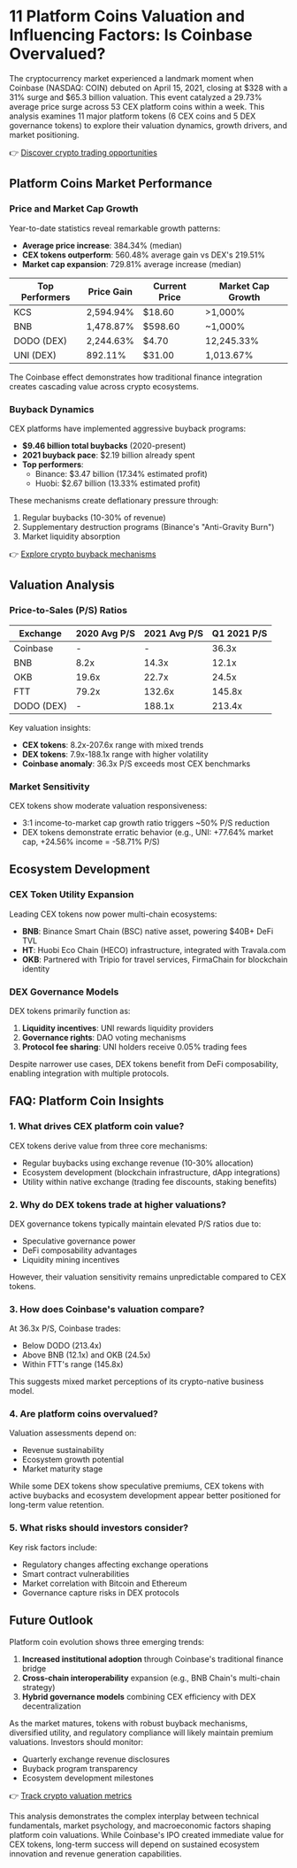 # 11 Platform Coins Valuation and Influencing Factors: Is Coinbase Overvalued?

The cryptocurrency market experienced a landmark moment when Coinbase (NASDAQ: COIN) debuted on April 15, 2021, closing at $328 with a 31% surge and $65.3 billion valuation. This event catalyzed a 29.73% average price surge across 53 CEX platform coins within a week. This analysis examines 11 major platform tokens (6 CEX coins and 5 DEX governance tokens) to explore their valuation dynamics, growth drivers, and market positioning.

👉 [Discover crypto trading opportunities](https://bit.ly/okx-bonus)

## Platform Coins Market Performance

### Price and Market Cap Growth
Year-to-date statistics reveal remarkable growth patterns:
- **Average price increase**: 384.34% (median)
- **CEX tokens outperform**: 560.48% average gain vs DEX's 219.51%
- **Market cap expansion**: 729.81% average increase (median)

| Top Performers        | Price Gain | Current Price | Market Cap Growth |
|-----------------------|------------|---------------|-------------------|
| KCS                   | 2,594.94%  | $18.60        | >1,000%           |
| BNB                   | 1,478.87%  | $598.60       | ~1,000%           |
| DODO (DEX)            | 2,244.63%  | $4.70         | 12,245.33%        |
| UNI (DEX)             | 892.11%    | $31.00        | 1,013.67%         |

The Coinbase effect demonstrates how traditional finance integration creates cascading value across crypto ecosystems.

### Buyback Dynamics
CEX platforms have implemented aggressive buyback programs:
- **$9.46 billion total buybacks** (2020-present)
- **2021 buyback pace**: $2.19 billion already spent
- **Top performers**: 
  - Binance: $3.47 billion (17.34% estimated profit)
  - Huobi: $2.67 billion (13.33% estimated profit)

These mechanisms create deflationary pressure through:
1. Regular buybacks (10-30% of revenue)
2. Supplementary destruction programs (Binance's "Anti-Gravity Burn")
3. Market liquidity absorption

👉 [Explore crypto buyback mechanisms](https://bit.ly/okx-bonus)

## Valuation Analysis

### Price-to-Sales (P/S) Ratios
| Exchange       | 2020 Avg P/S | 2021 Avg P/S | Q1 2021 P/S |
|----------------|--------------|--------------|-------------|
| Coinbase       | -            | -            | 36.3x       |
| BNB            | 8.2x         | 14.3x        | 12.1x       |
| OKB            | 19.6x        | 22.7x        | 24.5x       |
| FTT            | 79.2x        | 132.6x       | 145.8x      |
| DODO (DEX)     | -            | 188.1x       | 213.4x      |

Key valuation insights:
- **CEX tokens**: 8.2x-207.6x range with mixed trends
- **DEX tokens**: 7.9x-188.1x range with higher volatility
- **Coinbase anomaly**: 36.3x P/S exceeds most CEX benchmarks

### Market Sensitivity
CEX tokens show moderate valuation responsiveness:
- 3:1 income-to-market cap growth ratio triggers ~50% P/S reduction
- DEX tokens demonstrate erratic behavior (e.g., UNI: +77.64% market cap, +24.56% income = -58.71% P/S)

## Ecosystem Development

### CEX Token Utility Expansion
Leading CEX tokens now power multi-chain ecosystems:
- **BNB**: Binance Smart Chain (BSC) native asset, powering $40B+ DeFi TVL
- **HT**: Huobi Eco Chain (HECO) infrastructure, integrated with Travala.com
- **OKB**: Partnered with Tripio for travel services, FirmaChain for blockchain identity

### DEX Governance Models
DEX tokens primarily function as:
1. **Liquidity incentives**: UNI rewards liquidity providers
2. **Governance rights**: DAO voting mechanisms
3. **Protocol fee sharing**: UNI holders receive 0.05% trading fees

Despite narrower use cases, DEX tokens benefit from DeFi composability, enabling integration with multiple protocols.

## FAQ: Platform Coin Insights

### 1. What drives CEX platform coin value?
CEX tokens derive value from three core mechanisms:
- Regular buybacks using exchange revenue (10-30% allocation)
- Ecosystem development (blockchain infrastructure, dApp integrations)
- Utility within native exchange (trading fee discounts, staking benefits)

### 2. Why do DEX tokens trade at higher valuations?
DEX governance tokens typically maintain elevated P/S ratios due to:
- Speculative governance power
- DeFi composability advantages
- Liquidity mining incentives

However, their valuation sensitivity remains unpredictable compared to CEX tokens.

### 3. How does Coinbase's valuation compare?
At 36.3x P/S, Coinbase trades:
- Below DODO (213.4x)
- Above BNB (12.1x) and OKB (24.5x)
- Within FTT's range (145.8x)

This suggests mixed market perceptions of its crypto-native business model.

### 4. Are platform coins overvalued?
Valuation assessments depend on:
- Revenue sustainability
- Ecosystem growth potential
- Market maturity stage

While some DEX tokens show speculative premiums, CEX tokens with active buybacks and ecosystem development appear better positioned for long-term value retention.

### 5. What risks should investors consider?
Key risk factors include:
- Regulatory changes affecting exchange operations
- Smart contract vulnerabilities
- Market correlation with Bitcoin and Ethereum
- Governance capture risks in DEX protocols

## Future Outlook

Platform coin evolution shows three emerging trends:
1. **Increased institutional adoption** through Coinbase's traditional finance bridge
2. **Cross-chain interoperability** expansion (e.g., BNB Chain's multi-chain strategy)
3. **Hybrid governance models** combining CEX efficiency with DEX decentralization

As the market matures, tokens with robust buyback mechanisms, diversified utility, and regulatory compliance will likely maintain premium valuations. Investors should monitor:
- Quarterly exchange revenue disclosures
- Buyback program transparency
- Ecosystem development milestones

👉 [Track crypto valuation metrics](https://bit.ly/okx-bonus)

This analysis demonstrates the complex interplay between technical fundamentals, market psychology, and macroeconomic factors shaping platform coin valuations. While Coinbase's IPO created immediate value for CEX tokens, long-term success will depend on sustained ecosystem innovation and revenue generation capabilities.